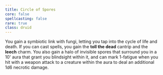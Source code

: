 ```yaml
---
title: Circle of Spores
core: false
spellcasting: false
rare: true
class: druid
---
```

You gain a symbiotic link with fungi, letting you tap into the cycle of life and death. If you can cast spells, you gain the **toll the dead** cantrip and the **leech** charm. You also gain a halo of invisible spores that surround you in a 10' aura that grant you blindsight within it, and can mark 1-fatigue when you hit with a weapon attack to a creature within the aura to deal an additional 1d6 necrotic damage.
